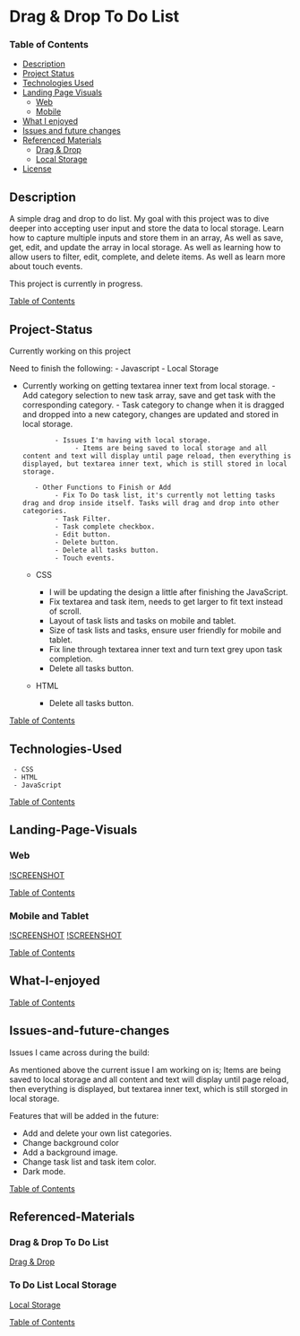 # Drag & Drop To Do List

### Table of Contents

- [Description](#Description)
- [Project Status](#Project-Status)
- [Technologies Used](#Technologies-Used)
- [Landing Page Visuals](#Landing-Page-Visuals)
  - [Web](#Web)
  - [Mobile](#Mobile)
- [What I enjoyed](#What-I-enjoyed)
- [Issues and future changes](#Issues-and-future-changes)
- [Referenced Materials](#Referenced-Materials)
  - [Drag & Drop](#Drag-&-Drop-To-Do-List)
  - [Local Storage](#To-Do-List-Local-Storage)
- [License](#MIT-License)

## Description

A simple drag and drop to do list. My goal with this project was to dive deeper into accepting user input and store the data to local storage. Learn how to capture multiple inputs and store them in an array, As well as save, get, edit, and update the array in local storage. As well as learning how to allow users to filter, edit, complete, and delete items. As well as learn more about touch events.

This project is currently in progress.

[Table of Contents](#Table-of-Contents)

## Project-Status

Currently working on this project

Need to finish the following: - Javascript - Local Storage  
 - Currently working on getting textarea inner text from local storage. - Add category selection to new task array, save and get task with the corresponding category. - Task category to change when it is dragged and dropped into a new category, changes are updated and stored in local storage.

               - Issues I'm having with local storage.
                    - Items are being saved to local storage and all content and text will display until page reload, then everything is displayed, but textarea inner text, which is still stored in local storage.

          - Other Functions to Finish or Add
               - Fix To Do task list, it's currently not letting tasks drag and drop inside itself. Tasks will drag and drop into other categories.
               - Task Filter.
               - Task complete checkbox.
               - Edit button.
               - Delete button.
               - Delete all tasks button.
               - Touch events.

     - CSS
          - I will be updating the design a little after finishing the JavaScript.
          - Fix textarea and task item, needs to get larger to fit text instead of scroll.
          - Layout of task lists and tasks on mobile and tablet.
          - Size of task lists and tasks, ensure user friendly for mobile and tablet.
          - Fix line through textarea inner text and turn text grey upon task completion.
          - Delete all tasks button.

     - HTML
          - Delete all tasks button.

[Table of Contents](#Table-of-Contents)

## Technologies-Used

     - CSS
     - HTML
     - JavaScript

[Table of Contents](#Table-of-Contents)

## Landing-Page-Visuals

### Web

[!SCREENSHOT](/README-IMGS/drag-drop-todo-desktop.png)

[Table of Contents](#Table-of-Contents)

### Mobile and Tablet

[!SCREENSHOT](/README-IMGS/drag-drop-todo-mobile.png)
[!SCREENSHOT](/README-IMGS/drag-drop-todo-tablet.png)

[Table of Contents](#Table-of-Contents)

## What-I-enjoyed

[Table of Contents](#Table-of-Contents)

## Issues-and-future-changes

Issues I came across during the build:

As mentioned above the current issue I am working on is; Items are being saved to local storage and all content and text will display until page reload, then everything is displayed, but textarea inner text, which is still storged in local storage.

Features that will be added in the future:

- Add and delete your own list categories.
- Change background color
- Add a background image.
- Change task list and task item color.
- Dark mode.

[Table of Contents](#Table-of-Contents)

## Referenced-Materials

### Drag & Drop To Do List

[Drag & Drop](https://www.youtube.com/watch?v=ecKw7FfikwI&list=PL7p77eAgOOtK-mWrVj2bBnZztU9rcO6oO&index=4&t=13s)

### To Do List Local Storage

[Local Storage](https://www.youtube.com/watch?v=6eFwtaZf6zc)

[Table of Contents](#Table-of-Contents)
